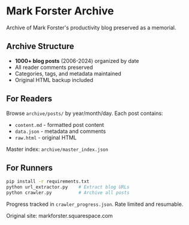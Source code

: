 # Mark Forster Archive

Archive of Mark Forster's productivity blog preserved as a memorial.

## Archive Structure
- **1000+ blog posts** (2006-2024) organized by date
- All reader comments preserved
- Categories, tags, and metadata maintained
- Original HTML backup included

## For Readers
Browse `archive/posts/` by year/month/day. Each post contains:
- `content.md` - formatted post content
- `data.json` - metadata and comments
- `raw.html` - original HTML

Master index: `archive/master_index.json`

## For Runners
```bash
pip install -r requirements.txt
python url_extractor.py    # Extract blog URLs
python crawler.py          # Archive all posts
```

Progress tracked in `crawler_progress.json`. Rate limited and resumable.

Original site: markforster.squarespace.com
